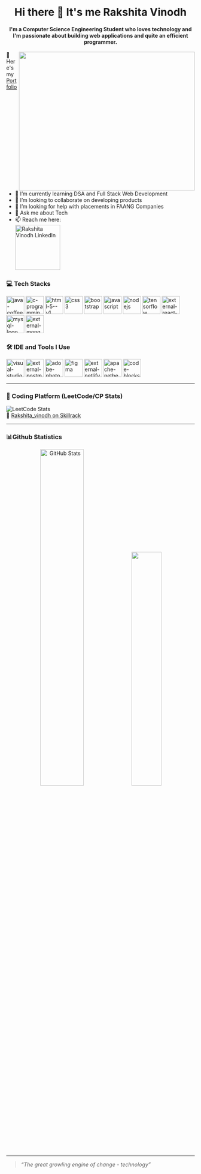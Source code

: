 <div align="center">

  <h1>Hi there 👋 It's me Rakshita Vinodh</h1>

</div>

<div align="center">
<h4>I'm a Computer Science Engineering Student who loves technology and I'm passionate about building web applications and quite an efficient programmer.</h4>
</div>
<img src="https://i.pinimg.com/originals/12/b7/87/12b7877ea50bc630d3c2367553a4e1a3.gif" height="370px" width="470px" align="right">


🔭 Here's my [Portfolio](https://rvportfolio2025.netlify.app/)


- 🌱 I’m currently learning DSA and Full Stack Web Development
- 👯 I’m looking to collaborate on developing products
- 🤔 I’m looking for help with placements in FAANG Companies
- 💬 Ask me about Tech
- 📫 Reach me here:
  <br /><a href="https://www.linkedin.com/in/rakshita-vinodh-92a781257/">
  <img src="https://github.com/user-attachments/assets/13d421d4-8ad9-4775-8820-14e852ffdd98" width="120px" alt="Rakshita Vinodh LinkedIn">
</a>

### 💻 Tech Stacks

<p align="left">
<img width="48" height="48" src="https://img.icons8.com/color/48/java-coffee-cup-logo--v1.png" alt="java-coffee-cup-logo--v1"/>  
<img width="48" height="48" src="https://img.icons8.com/fluency/48/c-programming.png" alt="c-programming"/>
  <img width="48" height="48" src="https://img.icons8.com/color/48/html-5--v1.png" alt="html-5--v1"/>
<img width="48" height="48" src="https://img.icons8.com/color/48/css3.png" alt="css3"/>
<img width="48" height="48" src="https://img.icons8.com/fluency/48/bootstrap.png" alt="bootstrap"/>
<img width="48" height="48" src="https://img.icons8.com/fluency/48/javascript.png" alt="javascript"/>
<img width="48" height="48" src="https://img.icons8.com/color/48/nodejs.png" alt="nodejs"/>
<img width="48" height="48" src="https://img.icons8.com/color/48/tensorflow.png" alt="tensorflow"/>
<img width="48" height="48" src="https://img.icons8.com/external-tal-revivo-color-tal-revivo/48/external-react-a-javascript-library-for-building-user-interfaces-logo-color-tal-revivo.png" alt="external-react-a-javascript-library-for-building-user-interfaces-logo-color-tal-revivo"/>
<img width="48" height="48" src="https://img.icons8.com/fluency/48/mysql-logo.png" alt="mysql-logo"/>
<img width="48" height="48" src="https://img.icons8.com/external-tal-revivo-shadow-tal-revivo/48/external-mongodb-a-cross-platform-document-oriented-database-program-logo-shadow-tal-revivo.png" alt="external-mongodb-a-cross-platform-document-oriented-database-program-logo-shadow-tal-revivo"/>
</p>



### 🛠 IDE and Tools I Use

<p align="left">
<img width="48" height="48" src="https://img.icons8.com/color/48/visual-studio--v2.png" alt="visual-studio--v2"/>
<img width="48" height="48" src="https://img.icons8.com/external-tal-revivo-color-tal-revivo/48/external-postman-is-the-only-complete-api-development-environment-logo-color-tal-revivo.png" alt="external-postman-is-the-only-complete-api-development-environment-logo-color-tal-revivo"/>
<img width="48" height="48" src="https://img.icons8.com/color/48/adobe-photoshop--v1.png" alt="adobe-photoshop--v1"/>
<img width="48" height="48" src="https://img.icons8.com/fluency/48/figma.png" alt="figma"/>
<img width="48" height="48" src="https://img.icons8.com/external-tal-revivo-color-tal-revivo/48/external-netlify-a-cloud-computing-company-that-offers-hosting-and-serverless-backend-services-for-static-websites-logo-color-tal-revivo.png" alt="external-netlify-a-cloud-computing-company-that-offers-hosting-and-serverless-backend-services-for-static-websites-logo-color-tal-revivo"/>
<img width="48" height="48" src="https://img.icons8.com/color/48/apache-netbeans.png" alt="apache-netbeans"/>
  <img width="48" height="48" src="https://img.icons8.com/fluency/48/code-blocks.png" alt="code-blocks"/>
</p>

---


### 🎯 Coding Platform (LeetCode/CP Stats)

![LeetCode Stats](https://leetcard.jacoblin.cool/Rakshita_vinodh?theme=forest&font=Sen&ext=activity)
<br/>
🔗 [Rakshita_vinodh on Skillrack](http://www.skillrack.com/profile/407240/bda05ede3b59b8d664981b346270769c05b3d9c5 )


---


### 📊Github Statistics



  <p align="center">
  
  <img src="https://github-readme-stats.vercel.app/api?username=Rakshita-05github&show_icons=true&theme=radical" width="48%" alt="GitHub Stats" />
<img width="40%" src="https://github-readme-stats.vercel.app/api/top-langs/?username=Rakshita-05github&layout=compact&theme=default">

</p>

---
> *“The great growling engine of change - technology”*  
